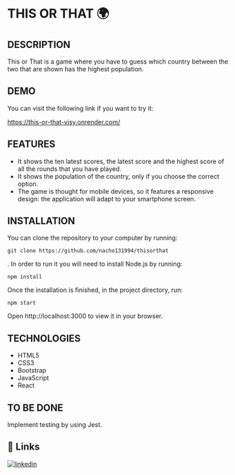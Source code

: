 # THIS OR THAT 🌍

## DESCRIPTION

This or That is a game where you have to guess which country between the two that are shown has the highest population.

## DEMO

You can visit the following link if you want to try it:

https://this-or-that-visy.onrender.com/

## FEATURES

- It shows the ten latest scores, the latest score and the highest score of all the rounds that you have played.
- It shows the population of the country, only if you choose the correct option.
- The game is thought for mobile devices, so it features a responsive design: the application will adapt to your smartphone screen.

## INSTALLATION

You can clone the repository to your computer by running:

```
git clone https://github.com/nacho131994/thisorthat

```

. In order to run it you will need to install Node.js by running:

```
npm install
```

Once the installation is finished, in the project directory, run:

```
npm start
```

Open http://localhost:3000 to view it in your browser.

## TECHNOLOGIES

- HTML5
- CSS3
- Bootstrap
- JavaScript
- React

## TO BE DONE

Implement testing by using Jest.

## 🔗 Links

[![linkedin](https://img.shields.io/badge/linkedin-0A66C2?style=for-the-badge&logo=linkedin&logoColor=white)](https://www.linkedin.com/in/ignaciomunozmunoz/)
